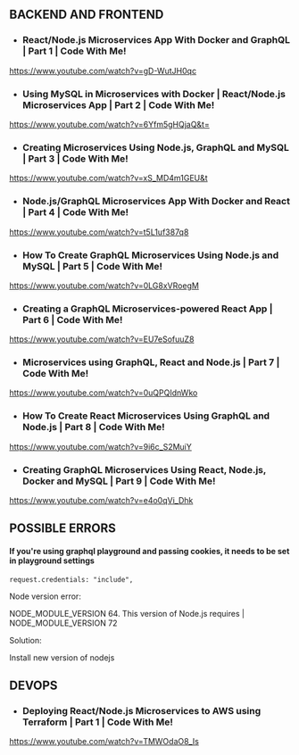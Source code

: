 ## BACKEND AND FRONTEND

- ### React/Node.js Microservices App With Docker and GraphQL | Part 1 | Code With Me!

https://www.youtube.com/watch?v=gD-WutJH0qc

- ### Using MySQL in Microservices with Docker | React/Node.js Microservices App | Part 2 | Code With Me!

https://www.youtube.com/watch?v=6Yfm5gHQjaQ&t=

- ### Creating Microservices Using Node.js, GraphQL and MySQL | Part 3 | Code With Me!

https://www.youtube.com/watch?v=xS_MD4m1GEU&t

- ### Node.js/GraphQL Microservices App With Docker and React | Part 4 | Code With Me!

https://www.youtube.com/watch?v=t5L1uf387q8

- ### How To Create GraphQL Microservices Using Node.js and MySQL | Part 5 | Code With Me!

https://www.youtube.com/watch?v=0LG8xVRoegM

- ### Creating a GraphQL Microservices-powered React App | Part 6 | Code With Me!

https://www.youtube.com/watch?v=EU7eSofuuZ8

- ### Microservices using GraphQL, React and Node.js | Part 7 | Code With Me!

https://www.youtube.com/watch?v=0uQPQIdnWko

- ### How To Create React Microservices Using GraphQL and Node.js | Part 8 | Code With Me!

https://www.youtube.com/watch?v=9i6c_S2MuiY

- ### Creating GraphQL Microservices Using React, Node.js, Docker and MySQL | Part 9 | Code With Me!

https://www.youtube.com/watch?v=e4o0qVi_Dhk

## POSSIBLE ERRORS

#### If you're using graphql playground and passing cookies, it needs to be set in playground settings

```
request.credentials: "include",
```

Node version error:

NODE_MODULE_VERSION 64. This version of Node.js requires | NODE_MODULE_VERSION 72

Solution:

Install new version of nodejs


## DEVOPS

- ### Deploying React/Node.js Microservices to AWS using Terraform | Part 1 | Code With Me!

https://www.youtube.com/watch?v=TMWOdaO8_Is
